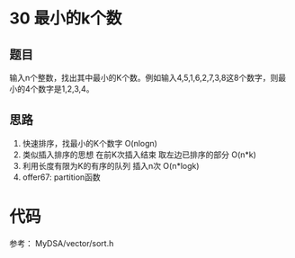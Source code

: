 # 30 最小的k个数

## 题目

输入n个整数，找出其中最小的K个数。例如输入4,5,1,6,2,7,3,8这8个数字，则最小的4个数字是1,2,3,4。

## 思路

1. 快速排序，找最小的K个数字 O(nlogn)
2. 类似插入排序的思想 在前K次插入结束 取左边已排序的部分 O(n*k)
3. 利用长度有限为K的有序的队列 插入n次 O(n*logk)
4. offer67: partition函数

# 代码

参考：
    MyDSA/vector/sort.h